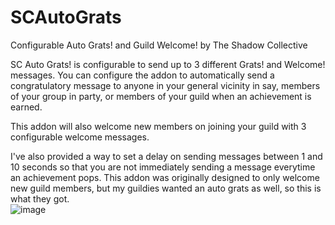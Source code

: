 # SCAutoGrats
Configurable Auto Grats! and Guild Welcome! by The Shadow Collective

SC Auto Grats! is configurable to send up to 3 different Grats! and Welcome! messages. You can configure the addon to automatically send a congratulatory message to anyone in your general vicinity in say, members of your group in party, or members of your guild when an achievement is earned.

This addon will also welcome new members on joining your guild with 3 configurable welcome messages.

I've also provided a way to set a delay on sending messages between 1 and 10 seconds so that you are not immediately sending a message everytime an achievement pops.
This addon was originally designed to only welcome new guild members, but my guildies wanted an auto grats as well, so this is what they got.   
![image](https://user-images.githubusercontent.com/40672673/99919256-5251e400-2cea-11eb-9819-e535a39319c5.png)   
